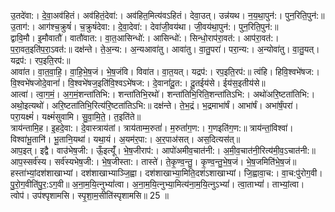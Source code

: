 

  
उ॒तदे॑वा:। दे॒वा॒अव॑हितं। अव॑हितं॒देवा॑:। अव॑हित॒मित्य॑वऽहितं। देवा॒उत्। उन्न॑यथ। न॒य॒था॒पुन॑:। पुन॒रिति॒पुन॑:॥ उ॒ताग॑:। आग॑श्च॒क्रुषं॑। च॒क्रुषं॑देवा:। दे॒वा॒देवा॑:। देवा॑जी॒वय॑था। जी॒वय॑था॒पुन॑:। पुन॒रिति॒पुन॑:॥  
द्वावि॒मौ। इ॒मौवातौ॑। वातौ॑वात:। वा॒त॒आसिन्धो॑:। आसिन्धो॑:। सिन्धो॒राप॑रा॒वत॑:। आप॑रा॒वत॑:। प॒रा॒वत॒इति॑प॒रा॒ऽवत॑:॥ दक्ष॑न्ते। ते॒अ॒न्य:। अ॒न्यआवा॑तु। आवा॑तु। वा॒तु॒परा॑। परा॒न्य:। अ॒न्योवा॑तु। वा॒तु॒यत्। यद्रप॑:। रप॒इति॒रप॑:॥  
आवा॑त। वा॒त॒वा॒हि॒। वा॒हि॒भे॒ष॒जं। भे॒ष॒जंवि। विवा॑त। वा॒त॒यत्। यद्रप॑:। रप॒इति॒रप॑:॥ त्वंहि। हिवि॒श्वभे॑षज:। वि॒श्वभे॑षजोदे॒वानां॑। वि॒श्वभे॑षज॒इति॑वि॒श्वऽभे॑षज:। दे॒वानां॑दू॒त:। दू॒तईय॑से। ईय॑स॒इतीय॑से॥  
आत्वा॑। त्वा॒ग॒मं॒। अ॒ग॒मं॒शन्ता॑तिभि:। शन्ता॑तिभि॒रथो॑। शन्ता॑तिभि॒रिति॒शन्ता॑तिऽभि:। अथो॑अरि॒ष्टता॑तिभि:। अथो॒इत्यथो॑। अरि॒ष्टता॑तिभि॒रित्य॑रि॒ष्टता॑तिऽभि:॥ दक्ष॑न्ते। ते॒भ॒द्रं। भ॒द्रमाभा॑र्षं। आभा॑र्षं। अभा॑र्षं॒परा॑। परा॒यक्ष्मं॑। यक्ष्मं॑सुवामि। सु॒वा॒मि॒ते॒। त॒इति॑ते॥  
त्राय॑न्तामि॒ह। इ॒हदे॒वा:। दे॒वास्त्राय॑तां। त्राय॑ताम्म॒रुतां॑। म॒रुतां॑ग॒ण:। ग॒णइति॑ग॒ण:॥ त्राय॑न्तां॒विश्वा॑। विश्वा॑भू॒तानि॑। भू॒तानि॒यथा॑। यथा॒यं। अ॒यम॑र॒पा:। अ॒र॒पाअ॑सत्। अस॒दित्यस॑त्॥  
आप॒इत्। इद्वै। वाउ॑भेष॒जी:। ऊँ॒इत्यूँ॑। भे॒ष॒जीराप॑:। आपो॑अमीव॒चात॑नी:। अ॒मी॒व॒चात॑नी॒रित्य॑मी॒व॒ऽचात॑नी:॥ आप॒स्सर्व॑स्य। सर्व॑स्यभेष॒जी:। भे॒ष॒जीस्ता:। तास्ते॑। ते॒कृ॒ण्व॒न्तु॒। कृ॒ण्व॒न्तु॒भे॒ष॒जं। भे॒ष॒जमिति॑भे॒ष॒जं॥  
हस्ता॑भ्यां॒दश॑शाखाभ्यां। दश॑शाखाभ्याञ्जि॒ह्वा। दश॑शाखाभ्या॒मिति॒दश॑ऽशाखाभ्यां। जि॒ह्वावा॒च:। वा॒च:पु॑रोग॒वी। पु॒रो॒ग॒वीति॑पु॒र॒:ऽग॒वी॥ अ॒ना॒म॒यि॒त्नुभ्यां॑त्वा। अ॒ना॒म॒यि॒त्नुभ्या॒मित्य॑ना॒म॒यि॒त्नुऽभ्यां॑। त्वा॒ताभ्यां॑। ताभ्यां॒त्वा। त्वोप॑। उप॑श्पृशामसि। स्पृ॒शा॒म॒सीति॑स्पृशामसि॥ 25 ॥  
